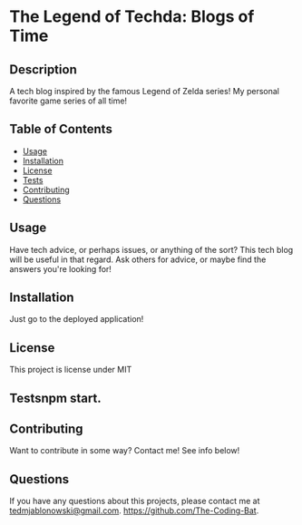 # The Legend of Techda: Blogs of Time

## Description 
A tech blog inspired by the famous Legend of Zelda series! My personal favorite game series of all time!
## Table of Contents
* [Usage](#Usage)
* [Installation](#Installation)
* [License](#License)
* [Tests](#Tests)
* [Contributing](#Contributing)
* [Questions](#Questions)

## Usage 
Have tech advice, or perhaps issues, or anything of the sort? This tech blog will be useful in that regard. Ask others for advice, or maybe find the answers you're looking for!
## Installation 
Just go to the deployed application!
## License 
This project is license under MIT
## Testsnpm start.
## Contributing 
Want to contribute in some way? Contact me! See info below!
## Questions
If you have any questions about this projects, please contact me at tedmjablonowski@gmail.com. https://github.com/The-Coding-Bat.
